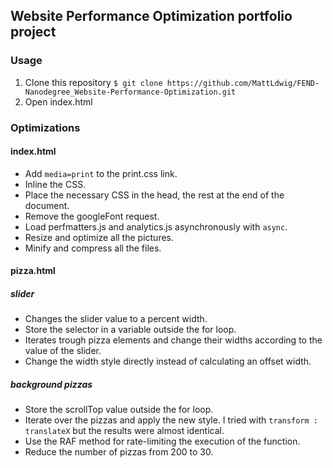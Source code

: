 ## Website Performance Optimization portfolio project

### Usage

1. Clone this repository
`$ git clone https://github.com/MattLdwig/FEND-Nanodegree_Website-Performance-Optimization.git`
2. Open index.html

### Optimizations

#### index.html
* Add `media=print` to the print.css link.
* Inline the CSS.
* Place the necessary CSS in the head, the rest at the end of the document.
* Remove the googleFont request.
* Load perfmatters.js and analytics.js asynchronously with `async`.
* Resize and optimize all the pictures.
* Minify and compress all the files.

#### pizza.html
##### slider
* Changes the slider value to a percent width.
* Store the selector in a variable outside the for loop.
* Iterates trough pizza elements and change their widths according to the value of the slider.
* Change the width style directly instead of calculating an offset width.

##### background pizzas
* Store the scrollTop value outside the for loop.
* Iterate over the pizzas and apply the new style. I tried with `transform : translateX` but the results were almost identical.
* Use the RAF method for rate-limiting the execution of the function.
* Reduce the number of pizzas from 200 to 30.
